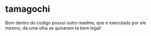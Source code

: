 # tamagochi

Bom dentro do codigo possui outro readme, que e executado por ele mesmo, da uma olha se quiserem ta bem legal!
